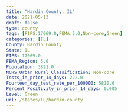 ```yaml
---
title: "Hardin County, IL"
date: 2021-05-13
draft: false
type: county
tags: [FIPS:17069.0,FEMA:5.0,Non-core,Green]
categories: [IL]
County: Hardin County
State: IL
FIPS: 17069.0
FEMA_Region: 5.0
Population: 3821.0
NCHS_Urban_Rural_Classification: Non-core
Tests_in_prior_14_days: 222.0
Fourteen_day_test_rate_per_100000: 5810.0
Percent_Positivity_in_prior_14_days: 0.005
Level: Green
url: /states/IL/hardin-county
---
```




